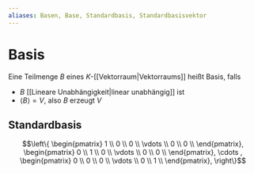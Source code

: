 ```yaml
---
aliases: Basen, Base, Standardbasis, Standardbasisvektor
---
```

# Basis
Eine Teilmenge $B$ eines $K$-[[Vektorraum|Vektorraums]] heißt Basis, falls
- $B$ [[Lineare Unabhängigkeit|linear unabhängig]] ist
- $\langle B \rangle = V$, also $B$ erzeugt $V$
## Standardbasis
$$\left\{
\begin{pmatrix}
1 \\
0 \\
0 \\
\vdots \\
0 \\
0 \\
\end{pmatrix}, 
\begin{pmatrix}
0 \\
1 \\
0 \\
\vdots \\
0 \\
0 \\
\end{pmatrix}, 
\cdots ,
\begin{pmatrix}
0 \\
0 \\
0 \\
\vdots \\
0 \\
1 \\
\end{pmatrix}, 
\right\}$$
